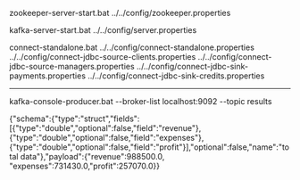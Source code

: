 zookeeper-server-start.bat ../../config/zookeeper.properties

kafka-server-start.bat ../../config/server.properties

connect-standalone.bat ../../config/connect-standalone.properties ../../config/connect-jdbc-source-clients.properties ../../config/connect-jdbc-source-managers.properties ../../config/connect-jdbc-sink-payments.properties ../../config/connect-jdbc-sink-credits.properties

--------------------------------------------------------------

kafka-console-producer.bat --broker-list localhost:9092 --topic results

{"schema":{"type":"struct","fields":[{"type":"double","optional":false,"field":"revenue"},{"type":"double","optional":false,"field":"expenses"},{"type":"double","optional":false,"field":"profit"}],"optional":false,"name":"total data"},"payload":{"revenue":988500.0, "expenses":731430.0,"profit":257070.0}}